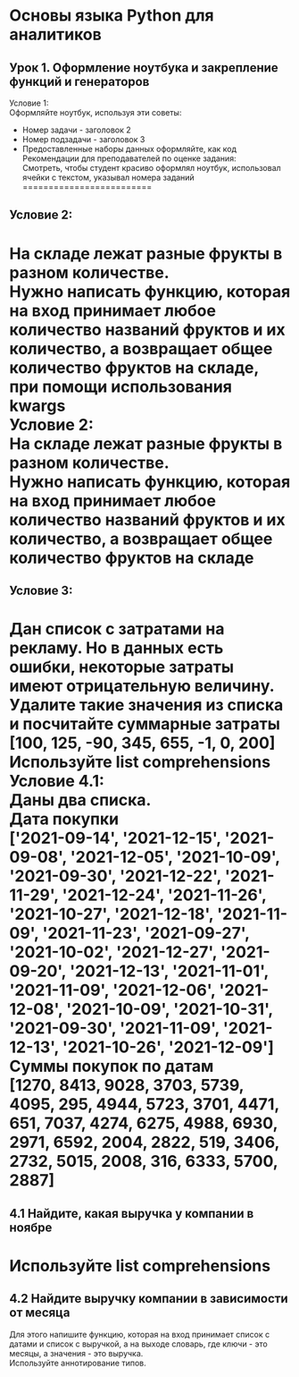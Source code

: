 # Основы языка Python для аналитиков           
                                              
## Урок 1. Оформление ноутбука и закрепление функций и генераторов                                     
Условие 1:                    
Оформляйте ноутбук, используя эти советы:                  
* Номер задачи - заголовок 2                                                  
* Номер подзадачи - заголовок 3                                  
* Предоставленные наборы данных оформляйте, как код                            
Рекомендации для преподавателей по оценке задания:                          
Смотреть, чтобы студент красиво оформлял ноутбук, использовал ячейки с текстом, указывал номера заданий                              
=========================   
## Условие 2:                    
На складе лежат разные фрукты в разном количестве.                                    
Нужно написать функцию, которая на вход принимает любое количество названий фруктов и их количество, а возвращает общее количество фруктов на складе, при помощи использования kwargs             
Условие 2:                      
На складе лежат разные фрукты в разном количестве.                         
Нужно написать функцию, которая на вход принимает любое количество названий фруктов и их количество, а возвращает общее количество фруктов на складе                          
=======================
## Условие 3:                     
Дан список с затратами на рекламу. Но в данных есть ошибки, некоторые затраты имеют отрицательную величину. Удалите такие значения из списка и посчитайте суммарные затраты                
[100, 125, -90, 345, 655, -1, 0, 200]                          
Используйте list comprehensions                             
Условие 4.1:                   
Даны два списка.                       
Дата покупки                        
['2021-09-14', '2021-12-15', '2021-09-08', '2021-12-05', '2021-10-09', '2021-09-30', '2021-12-22', '2021-11-29', '2021-12-24', '2021-11-26', '2021-10-27', '2021-12-18', '2021-11-09', '2021-11-23', '2021-09-27', '2021-10-02', '2021-12-27', '2021-09-20', '2021-12-13', '2021-11-01', '2021-11-09', '2021-12-06', '2021-12-08', '2021-10-09', '2021-10-31', '2021-09-30', '2021-11-09', '2021-12-13', '2021-10-26', '2021-12-09']                      
Суммы покупок по датам                             
[1270, 8413, 9028, 3703, 5739, 4095, 295, 4944, 5723, 3701, 4471, 651, 7037, 4274, 6275, 4988, 6930, 2971, 6592, 2004, 2822, 519, 3406, 2732, 5015, 2008, 316, 6333, 5700, 2887]               
=======================
## 4.1 Найдите, какая выручка у компании в ноябре                 
Используйте list comprehensions                   
===========
## 4.2 Найдите выручку компании в зависимости от месяца                         
Для этого напишите функцию, которая на вход принимает список с датами и список с выручкой, а на выходе словарь, где ключи - это месяцы, а значения - это выручка.               
Используйте аннотирование типов.                                                                  
